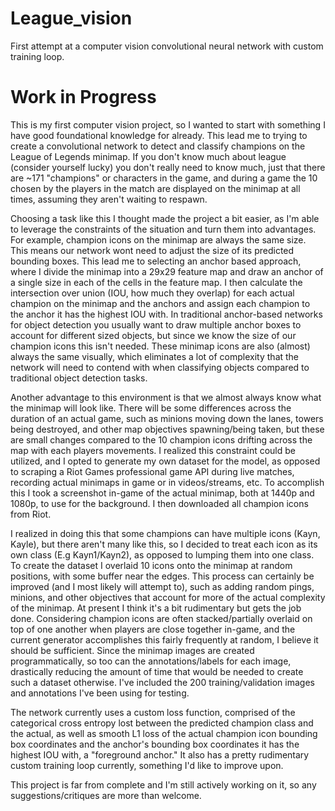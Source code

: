 # League_vision
First attempt at a computer vision convolutional neural network with custom training loop.

# Work in Progress
This is my first computer vision project, so I wanted to start with something I have good foundational knowledge for already. This lead me to trying to create a convolutional network to detect and classify champions on the League of Legends minimap. If you don't know much about league (consider yourself lucky) you don't really need to know much, just that there are ~171 "champions" or characters in the game, and during a game the 10 chosen by the players in the match are displayed on the minimap at all times, assuming they aren't waiting to respawn. 

Choosing a task like this I thought made the project a bit easier, as I'm able to leverage the constraints of the situation and turn them into advantages. For example, champion icons on the minimap are always the same size. This means our network wont need to adjust the size of its predicted bounding boxes. This lead me to selecting an anchor based approach, where I divide the minimap into a 29x29 feature map and draw an anchor of a single size in each of the cells in the feature map. I then calculate the intersection over union (IOU, how much they overlap) for each actual champion on the minimap and the anchors and assign each champion to the anchor it has the highest IOU with. In traditional anchor-based networks for object detection you usually want to draw multiple anchor boxes to account for different sized objects, but since we know the size of our champion icons this isn't needed. These minimap icons are also (almost) always the same visually, which eliminates a lot of complexity that the network will need to contend with when classifying objects compared to traditional object detection tasks. 

Another advantage to this environment is that we almost always know what the minimap will look like. There will be some differences across the duration of an actual game, such as minions moving down the lanes, towers being destroyed, and other map objectives spawning/being taken, but these are small changes compared to the 10 champion icons drifting across the map with each players movements. I realized this constraint could be utilized, and I opted to generate my own dataset for the model, as opposed to scraping a Riot Games professional game API during live matches, recording actual minimaps in game or in videos/streams, etc. To accomplish this I took a screenshot in-game of the actual minimap, both at 1440p and 1080p, to use for the background. I then downloaded all champion icons from Riot. 

I realized in doing this that some champions can have multiple icons (Kayn, Kayle), but there aren't many like this, so I decided to treat each icon as its own class (E.g Kayn1/Kayn2), as opposed to lumping them into one class. To create the dataset I overlaid 10 icons onto the minimap at random positions, with some buffer near the edges. This process can certainly be improved (and I most likely will attempt to), such as adding random pings, minions, and other objectives that account for more of the actual complexity of the minimap. At present I think it's a bit rudimentary but gets the job done. Considering champion icons are often stacked/partially overlaid on top of one another when players are close together in-game, and the current generator accomplishes this fairly frequently at random, I believe it should be sufficient. Since the minimap images are created programmatically, so too can the annotations/labels for each image, drastically reducing the amount of time that would be needed to create such a dataset otherwise. I've included the 200 training/validation images and annotations I've been using for testing.

The network currently uses a custom loss function, comprised of the categorical cross entropy lost between the predicted champion class and the actual, as well as smooth L1 loss of the actual champion icon bounding box coordinates and the anchor's bounding box coordinates it has the highest IOU with, a "foreground anchor." It also has a pretty rudimentary custom training loop currently, something I'd like to improve upon. 

This project is far from complete and I'm still actively working on it, so any suggestions/critiques are more than welcome.
